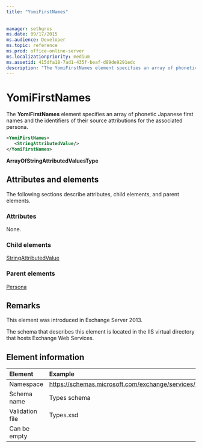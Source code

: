 ```yaml
---
title: "YomiFirstNames"
 
 
manager: sethgros
ms.date: 09/17/2015
ms.audience: Developer
ms.topic: reference
ms.prod: office-online-server
ms.localizationpriority: medium
ms.assetid: 415dfa18-7ad1-435f-beaf-d89de9291edc
description: "The YomiFirstNames element specifies an array of phonetic Japanese first names and the identifiers of their source attributions for the associated persona."
---
```


# YomiFirstNames

The **YomiFirstNames** element specifies an array of phonetic Japanese first names and the identifiers of their source attributions for the associated persona. 
  
```XML
<YomiFirstNames>
   <StringAttributedValue/>
</YomiFirstNames>
```

 **ArrayOfStringAttributedValuesType**
## Attributes and elements

The following sections describe attributes, child elements, and parent elements.
  
### Attributes

None.
  
### Child elements

[StringAttributedValue](stringattributedvalue.md)
  
### Parent elements

[Persona](persona.md)
  
## Remarks

This element was introduced in Exchange Server 2013.
  
The schema that describes this element is located in the IIS virtual directory that hosts Exchange Web Services.
  
## Element information

| Element | Example |
|:-----|:-----|
|Namespace  <br/> |https://schemas.microsoft.com/exchange/services/2006/types  <br/> |
|Schema name  <br/> |Types schema  <br/> |
|Validation file  <br/> |Types.xsd  <br/> |
|Can be empty  <br/> ||
   

